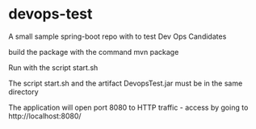 # devops-test
A small sample spring-boot repo with to test Dev Ops Candidates

build the package with the command
mvn package

Run with the script start.sh

The script start.sh and the artifact DevopsTest.jar must be in the same directory

The application will open port 8080 to HTTP traffic - access by going to http://localhost:8080/

